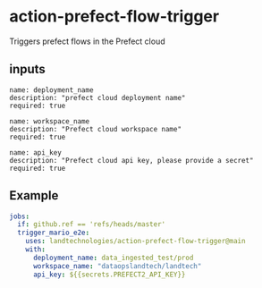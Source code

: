 # action-prefect-flow-trigger
Triggers prefect flows in the Prefect cloud

## inputs
```shell
name: deployment_name
description: "prefect cloud deployment name"
required: true

name: workspace_name
description: "Prefect cloud workspace name"
required: true

name: api_key
description: "Prefect cloud api key, please provide a secret"
required: true
```

## Example

```yaml
jobs:
  if: github.ref == 'refs/heads/master'
  trigger_mario_e2e:
    uses: landtechnologies/action-prefect-flow-trigger@main
    with:
      deployment_name: data_ingested_test/prod
      workspace_name: "dataopslandtech/landtech"
      api_key: ${{secrets.PREFECT2_API_KEY}}
```